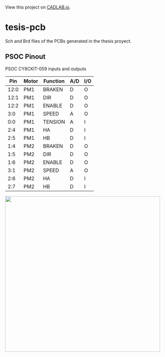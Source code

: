 View this project on [CADLAB.io](https://cadlab.io/project/1032). 

# tesis-pcb
Sch and Brd files of the PCBs generated in the thesis proyect.


## PSOC Pinout
PSOC CY8CKIT-059 inputs and outputs
  
| Pin | Motor | Function | A/D  | I/O |
| --- | ----- | -------- |  --- | --- |
| 12:0|   PM1 |   BRAKEN |  D   | O   |
| 12:1|   PM1 |   DIR    |  D   | O   |
| 12:2|   PM1 |   ENABLE |  D   | O   |
| 3:0 |   PM1 |   SPEED  |  A   | O   |
| 0:0 |   PM1 |   TENSION|  A   | I   |
| 2:4 |   PM1 |   HA     |  D   | I   | 
| 2:5 |   PM1 |   HB     |  D   | I   |
| 1:4 |   PM2 |   BRAKEN |  D   | O   |
| 1:5 |   PM2 |   DIR    |  D   | O   |
| 1:6 |   PM2 |   ENABLE |  D   | O   |
| 3:1 |   PM2 |   SPEED  |  A   | O   |
| 2:6 |   PM2 |   HA     |  D   | I   | 
| 2:7 |   PM2 |   HB     |  D   | I   |

<img height="500" align="center" src="https://i2.wp.com/electronilab.co/wp-content/uploads/2015/06/Pines-CY8CKIT-059-Elctronilab.co_.jpg?ssl=1">

